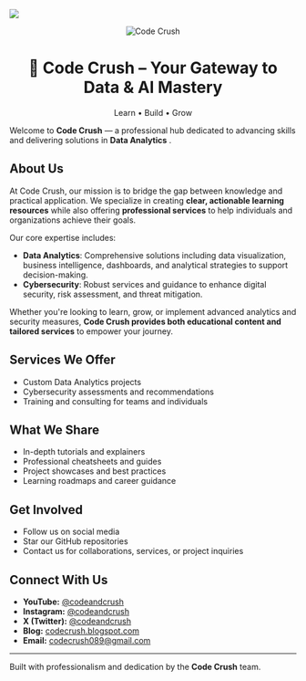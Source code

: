 ![](https://komarev.com/ghpvc/?username=codeandcrush089&label=Profile%20Views&color=0e75b6&style=flat)

<p align="center">
  <img src="https://img.shields.io/badge/Code%20Crush-Learn%20%26%20Build-FF5722?style=for-the-badge&logo=python&logoColor=white" alt="Code Crush" />
</p>

<h1 align="center">🚀 Code Crush – Your Gateway to Data & AI Mastery</h1>

<p align="center">
  Learn • Build • Grow
</p>


Welcome to **Code Crush** — a professional hub dedicated to advancing skills and delivering solutions in **Data Analytics** .

## About Us

At Code Crush, our mission is to bridge the gap between knowledge and practical application. We specialize in creating **clear, actionable learning resources** while also offering **professional services** to help individuals and organizations achieve their goals.

Our core expertise includes:

* **Data Analytics**: Comprehensive solutions including data visualization, business intelligence, dashboards, and analytical strategies to support decision-making.
* **Cybersecurity**: Robust services and guidance to enhance digital security, risk assessment, and threat mitigation.

Whether you're looking to learn, grow, or implement advanced analytics and security measures, **Code Crush provides both educational content and tailored services** to empower your journey.

## Services We Offer

* Custom Data Analytics projects
* Cybersecurity assessments and recommendations
* Training and consulting for teams and individuals


## What We Share

* In-depth tutorials and explainers
* Professional cheatsheets and guides
* Project showcases and best practices
* Learning roadmaps and career guidance

## Get Involved

* Follow us on social media
* Star our GitHub repositories
* Contact us for collaborations, services, or project inquiries


## Connect With Us

* **YouTube:** [@codeandcrush](https://www.youtube.com/@codeandcrush)
* **Instagram:** [@codeandcrush](https://www.instagram.com/codeandcrush/)
* **X (Twitter):** [@codeandcrush](https://x.com/codeandcrush)
* **Blog:** [codecrush.blogspot.com](https://codecrush.blogspot.com)
* **Email:** [codecrush089@gmail.com](mailto:hello.codecrush089@gmail.com)
---

Built with professionalism and dedication by the **Code Crush** team.
